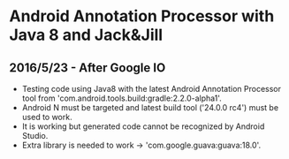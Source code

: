 # Android Annotation Processor with Java 8 and Jack&Jill


## 2016/5/23 - After Google IO

- Testing code using Java8 with the latest Android Annotation Processor tool from
'com.android.tools.build:gradle:2.2.0-alpha1'.
- Android N must be targeted and latest build tool ('24.0.0 rc4') must be used to work.
- It is working but generated code cannot be recognized by Android Studio.
- Extra library is needed to work -> 'com.google.guava:guava:18.0'.